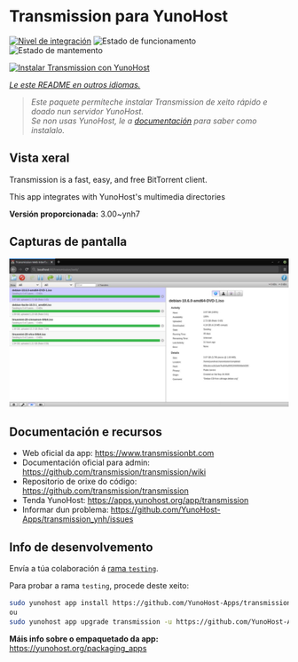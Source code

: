 <!--
NOTA: Este README foi creado automáticamente por <https://github.com/YunoHost/apps/tree/master/tools/readme_generator>
NON debe editarse manualmente.
-->

# Transmission para YunoHost

[![Nivel de integración](https://apps.yunohost.org/badge/integration/transmission)](https://ci-apps.yunohost.org/ci/apps/transmission/)
![Estado de funcionamento](https://apps.yunohost.org/badge/state/transmission)
![Estado de mantemento](https://apps.yunohost.org/badge/maintained/transmission)

[![Instalar Transmission con YunoHost](https://install-app.yunohost.org/install-with-yunohost.svg)](https://install-app.yunohost.org/?app=transmission)

*[Le este README en outros idiomas.](./ALL_README.md)*

> *Este paquete permíteche instalar Transmission de xeito rápido e doado nun servidor YunoHost.*  
> *Se non usas YunoHost, le a [documentación](https://yunohost.org/install) para saber como instalalo.*

## Vista xeral

Transmission is a fast, easy, and free BitTorrent client.

This app integrates with YunoHost's multimedia directories


**Versión proporcionada:** 3.00~ynh7

## Capturas de pantalla

![Captura de pantalla de Transmission](./doc/screenshots/transmission.jpg)

## Documentación e recursos

- Web oficial da app: <https://www.transmissionbt.com>
- Documentación oficial para admin: <https://github.com/transmission/transmission/wiki>
- Repositorio de orixe do código: <https://github.com/transmission/transmission>
- Tenda YunoHost: <https://apps.yunohost.org/app/transmission>
- Informar dun problema: <https://github.com/YunoHost-Apps/transmission_ynh/issues>

## Info de desenvolvemento

Envía a túa colaboración á [rama `testing`](https://github.com/YunoHost-Apps/transmission_ynh/tree/testing).

Para probar a rama `testing`, procede deste xeito:

```bash
sudo yunohost app install https://github.com/YunoHost-Apps/transmission_ynh/tree/testing --debug
ou
sudo yunohost app upgrade transmission -u https://github.com/YunoHost-Apps/transmission_ynh/tree/testing --debug
```

**Máis info sobre o empaquetado da app:** <https://yunohost.org/packaging_apps>
